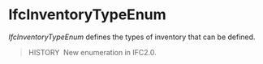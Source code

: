 # IfcInventoryTypeEnum

_IfcInventoryTypeEnum_ defines the types of inventory that can be defined.

> HISTORY&nbsp; New enumeration in IFC2.0.
